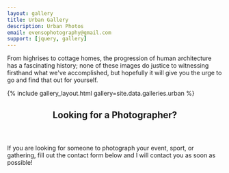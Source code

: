 ```yaml
---
layout: gallery
title: Urban Gallery
description: Urban Photos
email: evensophotography@gmail.com
support: [jquery, gallery]
---
```


<!-- One -->
<section id="one">
	<div class="inner">
		<p>From highrises to cottage homes, the progression of human architecture has a fascinating history; none of these images do justice to witnessing firsthand what we've accomplished, but hopefully it will give you the urge to go and find that out for yourself.</p>
	</div>
</section>

<!-- Two -->
{% include gallery_layout.html gallery=site.data.galleries.urban %}

<!-- Three -->
<section id="three">
	<div class="inner">
		<header class="major">
			<h2>Looking for a Photographer?</h2>
		</header>
		<p>If you are looking for someone to photograph your event, sport, or gathering, fill out the contact form below and I will contact you as soon as possible!</p>
	</div>
</section>
